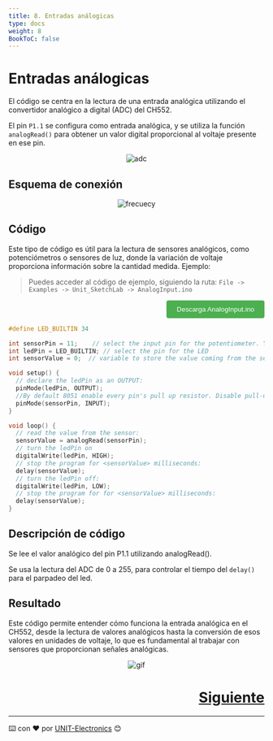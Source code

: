 ```yaml
---
title: 8. Entradas análogicas
type: docs
weight: 8
BookToC: false
---
```


# Entradas análogicas


El código se centra en la lectura de una entrada analógica utilizando el convertidor analógico a digital (ADC) del CH552.

El pin `P1.1` se configura como entrada analógica, y se utiliza la función `analogRead()` para obtener un valor digital proporcional al voltaje presente en ese pin.
<p align="center">
<img src="/docs/8-Entradas_analogicas/images/adc.png" alt="adc">
</p>

## Esquema de conexión
<p align="center">
    <img src="/docs/8-Entradas_analogicas/images/pot_ch552.png" alt="frecuecy">
</p>


## Código

Este tipo de código es útil para la lectura de sensores analógicos, como potenciómetros o sensores de luz, donde la variación de voltaje proporciona información sobre la cantidad medida.
Ejemplo: 
> Puedes acceder al código de ejemplo, siguiendo la ruta: `File -> Examples -> Unit_SketchLab -> AnalogInput.ino`

<div style="text-align: right;">
    <a href="/docs/8-Entradas_analogicas/code/adc.ino" download="AnalogInput.ino">
        <button style="background-color: #4CAF50; color: white; padding: 10px 20px; border: none; border-radius: 4px; cursor: pointer;">
            Descarga AnalogInput.ino 
        </button>
    </a>
</div>

```c
#define LED_BUILTIN 34

int sensorPin = 11;    // select the input pin for the potentiometer. You may use P1.1, P1.4, P1.5 and P3.2
int ledPin = LED_BUILTIN; // select the pin for the LED
int sensorValue = 0;  // variable to store the value coming from the sensor

void setup() {
  // declare the ledPin as an OUTPUT:
  pinMode(ledPin, OUTPUT);
  //By default 8051 enable every pin's pull up resistor. Disable pull-up to get full input range.
  pinMode(sensorPin, INPUT);
}

void loop() {
  // read the value from the sensor:
  sensorValue = analogRead(sensorPin);
  // turn the ledPin on
  digitalWrite(ledPin, HIGH);
  // stop the program for <sensorValue> milliseconds:
  delay(sensorValue);
  // turn the ledPin off:
  digitalWrite(ledPin, LOW);
  // stop the program for for <sensorValue> milliseconds:
  delay(sensorValue);
}
```
## Descripción de código

Se lee el valor analógico del pin P1.1 utilizando analogRead().

Se usa la lectura del ADC de 0 a 255, para controlar el tiempo del `delay()` para el parpadeo del led. 


## Resultado

Este código permite entender cómo funciona la entrada analógica en el CH552, desde la lectura de valores analógicos hasta la conversión de esos valores en unidades de voltaje, lo que es fundamental al trabajar con sensores que proporcionan señales analógicas.


<p align="center">
<img src="/docs/8-Entradas_analogicas/images/cocket_nova.gif" alt="gif">
</p>

<div style="text-align: right">
    <h1><a href="/docs/9-controlador_pwm/">Siguiente</a></h>
</div>


---
⌨️ con ❤️ por [UNIT-Electronics](https://github.com/UNIT-Electronics) 😊